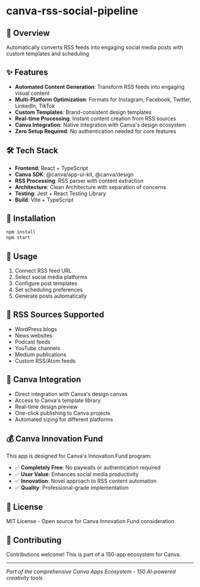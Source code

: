 # canva-rss-social-pipeline

## 🎯 Overview
Automatically converts RSS feeds into engaging social media posts with custom templates and scheduling

## ✨ Features
- **Automated Content Generation**: Transform RSS feeds into engaging visual content
- **Multi-Platform Optimization**: Formats for Instagram, Facebook, Twitter, LinkedIn, TikTok
- **Custom Templates**: Brand-consistent design templates
- **Real-time Processing**: Instant content creation from RSS sources
- **Canva Integration**: Native integration with Canva's design ecosystem
- **Zero Setup Required**: No authentication needed for core features

## 🛠️ Tech Stack
- **Frontend**: React + TypeScript
- **Canva SDK**: @canva/app-ui-kit, @canva/design
- **RSS Processing**: RSS parser with content extraction
- **Architecture**: Clean Architecture with separation of concerns
- **Testing**: Jest + React Testing Library
- **Build**: Vite + TypeScript

## 🚀 Installation
```bash
npm install
npm start
```

## 📱 Usage
1. Connect RSS feed URL
2. Select social media platforms
3. Configure post templates
4. Set scheduling preferences
5. Generate posts automatically

## 🔌 RSS Sources Supported
- WordPress blogs
- News websites
- Podcast feeds
- YouTube channels
- Medium publications
- Custom RSS/Atom feeds

## 🎨 Canva Integration
- Direct integration with Canva's design canvas
- Access to Canva's template library
- Real-time design preview
- One-click publishing to Canva projects
- Automated sizing for different platforms

## 💰 Canva Innovation Fund
This app is designed for Canva's Innovation Fund program:
- ✅ **Completely Free**: No paywalls or authentication required
- ✅ **User Value**: Enhances social media productivity
- ✅ **Innovation**: Novel approach to RSS content automation
- ✅ **Quality**: Professional-grade implementation

## 📄 License
MIT License - Open source for Canva Innovation Fund consideration

## 🤝 Contributing
Contributions welcome! This is part of a 150-app ecosystem for Canva.

---
*Part of the comprehensive Canva Apps Ecosystem - 150 AI-powered creativity tools*
